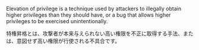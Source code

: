 
Elevation of privilege is a technique used by attackers to illegally obtain higher privileges than they should have, or a bug that allows higher privileges to be exercised unintentionally.

特権昇格とは、攻撃者が本来与えられない高い権限を不正に取得する手法、または、意図せず高い権限が行使される不具合です。
